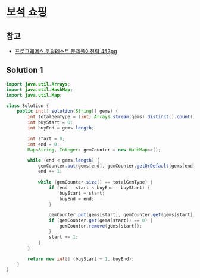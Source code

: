 # [보석 쇼핑](https://school.programmers.co.kr/learn/courses/30/lessons/67258)

## 참고

- [프로그래머스 코딩테스트 문제풀이전략 453pg](https://github.com/gilbutITbook/080337/blob/main/11장/보석쇼핑.java)

## Solution 1

```java
import java.util.Arrays;
import java.util.HashMap;
import java.util.Map;

class Solution {
    public int[] solution(String[] gems) {
        int totalGemType = (int) Arrays.stream(gems).distinct().count();
        int buyStart = 0;
        int buyEnd = gems.length;

        int start = 0;
        int end = 0;
        Map<String, Integer> gemCounter = new HashMap<>();

        while (end < gems.length) {
            gemCounter.put(gems[end], gemCounter.getOrDefault(gems[end], 0) + 1);
            end += 1;

            while (gemCounter.size() == totalGemType) {
                if (end - start < buyEnd - buyStart) {
                    buyStart = start;
                    buyEnd = end;
                }

                gemCounter.put(gems[start], gemCounter.get(gems[start]) - 1);
                if (gemCounter.get(gems[start]) == 0) {
                    gemCounter.remove(gems[start]);
                }
                start += 1;
            }
        }

        return new int[] {buyStart + 1, buyEnd};
    }
}
```
